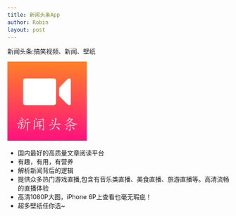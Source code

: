 ```yaml
---
title: 新闻头条App
author: Robin
layout: post
---
```

新闻头条:搞笑视频、新闻、壁纸

![icon_60pt@3x](/assets/images/icon_60pt@3x.png)

- 国内最好的高质量文章阅读平台
- 有趣，有用，有营养 
- 解析新闻背后的逻辑
- 提供众多热门游戏直播,包含有音乐类直播、美食直播、旅游直播等。高清流畅的直播体验
- 高清1080P大图，iPhone 6P上查看也毫无瑕疵！
- 超多壁纸任你选~


